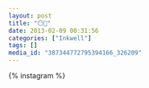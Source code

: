 ```yaml
---
layout: post
title: "😶🔄"
date: 2013-02-09 00:31:56
categories: ["Inkwell"]
tags: []
media_id: "387344772795394166_326209"
---
```


{% instagram %}
